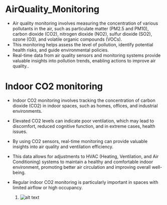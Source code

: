 # AirQuality_Monitoring
* Air quality monitoring involves measuring the concentration of various pollutants in the air, such as particulate matter (PM2.5 and PM10), carbon dioxide (CO2), nitrogen dioxide (NO2), sulfur dioxide (SO2), ozone (O3), and volatile organic compounds (VOCs). 
* This monitoring helps assess the level of pollution, identify potential health risks, and guide environmental policies.
* Real-time data from air quality sensors and monitoring systems provide valuable insights into pollution trends, enabling actions to improve air quality..

# Indoor CO2 monitoring
* Indoor CO2 monitoring involves tracking the concentration of carbon dioxide (CO2) in indoor spaces, such as homes, offices, and industrial environments.
* Elevated CO2 levels can indicate poor ventilation, which may lead to discomfort, reduced cognitive function, and in extreme cases, health issues.
* By using CO2 sensors, real-time monitoring can provide valuable insights into air quality and ventilation efficiency.
* This data allows for adjustments to HVAC (Heating, Ventilation, and Air Conditioning) systems to maintain a healthy and comfortable indoor environment, promoting better air circulation and improving overall well-being.
* Regular indoor CO2 monitoring is particularly important in spaces with limited airflow or high occupancy.

  1. ![alt text](https://github.com/makeshm98/AirQuality_Monitoring/blob/main/Indoor_CO2/Indoor_CO2.ino)
